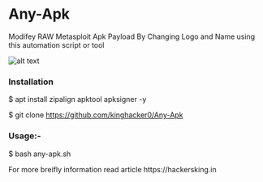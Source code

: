 # Any-Apk
Modifey RAW Metasploit Apk Payload By Changing Logo and Name using this automation script or tool

![alt text]()

<h3>Installation</h3>

$ apt install zipalign apktool apksigner -y

$ git clone https://github.com/kinghacker0/Any-Apk

<h3>Usage:-</h3>

$ bash any-apk.sh

<p>
For more breifly information read article https://hackersking.in
</p>
